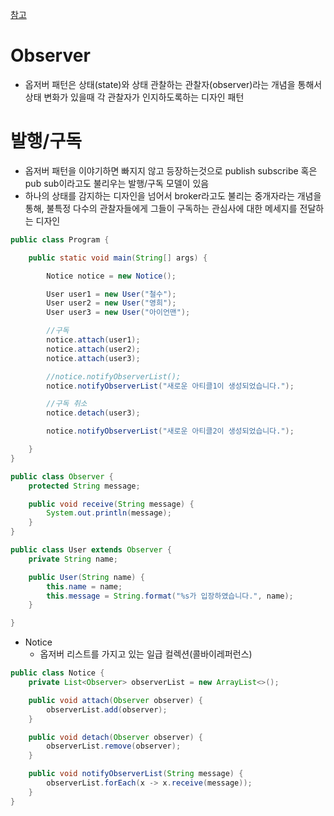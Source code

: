 [참고](https://yuddomack.tistory.com/entry/%EA%B4%80%EC%B0%B0%EC%9E%90observer-%ED%8C%A8%ED%84%B4%EA%B3%BC-%EB%B0%9C%ED%96%89%EA%B5%AC%EB%8F%85publishsubscribe%EA%B3%BC-%ED%94%84%EB%A1%A0%ED%8A%B8%EC%97%94%EB%93%9C)
# Observer
- 옵저버 패턴은 상태(state)와 상태 관찰하는 관찰자(observer)라는 개념을 통해서 상태 변화가 있을때 각 관찰자가 인지하도록하는 디자인 패턴

# 발행/구독
- 옵저버 패턴을 이야기하면 빠지지 않고 등장하는것으로 publish subscribe 혹은 pub sub이라고도 불리우는 발행/구독 모델이 있음
- 하나의 상태를 감지하는 디자인을 넘어서 broker라고도 불리는 중개자라는 개념을 통해, 불특정 다수의 관찰자들에게 그들이 구독하는 관심사에 대한 메세지를 전달하는 디자인


```java
public class Program {

    public static void main(String[] args) {

        Notice notice = new Notice();

        User user1 = new User("철수");
        User user2 = new User("영희");
        User user3 = new User("아이언맨");

        //구독
        notice.attach(user1);
        notice.attach(user2);
        notice.attach(user3);

        //notice.notifyObserverList();
        notice.notifyObserverList("새로운 아티클1이 생성되었습니다.");

        //구독 취소
        notice.detach(user3);

        notice.notifyObserverList("새로운 아티클2이 생성되었습니다.");

    }
}
```
```java
public class Observer {
    protected String message;

    public void receive(String message) {
        System.out.println(message);
    }
}
```
```java
public class User extends Observer {
    private String name;

    public User(String name) {
        this.name = name;
        this.message = String.format("%s가 입장하였습니다.", name);
    }

}
```
- Notice
    - 옵저버 리스트를 가지고 있는 일급 컬렉션(콜바이레퍼런스)
```java
public class Notice {
    private List<Observer> observerList = new ArrayList<>();

    public void attach(Observer observer) {
        observerList.add(observer);
    }

    public void detach(Observer observer) {
        observerList.remove(observer);
    }

    public void notifyObserverList(String message) {
        observerList.forEach(x -> x.receive(message));
    }
}
```
